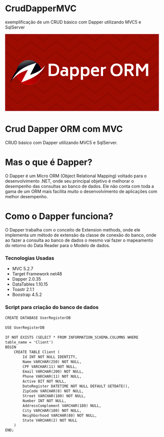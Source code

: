 <h1> CrudDapperMVC </h1>
exemplificação de um CRUD básico com Dapper utilizando MVC5 e SqlServer


![Logo Dapper](https://github.com/thiagoubiratan/CrudDapperMVC/blob/master/Dapper.logo.png)

# Crud Dapper ORM com MVC
CRUD básico com Dapper utilizando MVC5 e SqlServer.

# Mas o que é Dapper?
O Dapper é um Micro ORM (Object Relational Mapping) voltado para o desenvolvimento .NET, onde seu principal objetivo é melhorar o desempenho das consultas ao banco de dados. Ele não conta com toda a gama de um ORM mais facilita muito o desenvolvimento de aplicações com melhor desempenho.

# Como o Dapper funciona?
O Dapper trabalha com o conceito de Extension methods, onde ele implementa um método de extensão da classe de conexão do banco, onde ao fazer a consulta ao banco de dados o mesmo vai fazer o mapeamento do retorno do Data Reader para o Modelo de dados.

### Tecnologias Usadas
* MVC 5.2.7
* Target Framework net48
* Dapper 2.0.35
* DataTables 1.10.15
* Toastr 2.1.1
* Boostrap 4.5.2

### Script para criação do banco de dados

```
CREATE DATABASE UserRegisterDB

USE UserRegisterDB

IF NOT EXISTS (SELECT * FROM INFORMATION_SCHEMA.COLUMNS	WHERE table_name = 'Client')
BEGIN
	CREATE TABLE Client (
		Id INT NOT NULL IDENTITY,
		Name VARCHAR(250) NOT NULL,
		CPF VARCHAR(11) NOT NULL,
		Email VARCHAR(200) NOT NULL,
		Phone VARCHAR(11) NOT NULL,
		Active BIT NOT NULL,
		DateRegister DATETIME NOT NULL DEFAULT GETDATE(),
		ZipCode VARCHAR(8) NOT NULL,
		Street VARCHAR(180) NOT NULL,
		Number INT NOT NULL,
		AddressComplement VARCHAR(180) NULL,
		City VARCHAR(180) NOT NULL,
		Neighborhood VARCHAR(80) NOT NULL,
		State VARCHAR(2) NOT NULL
	)
END;
```